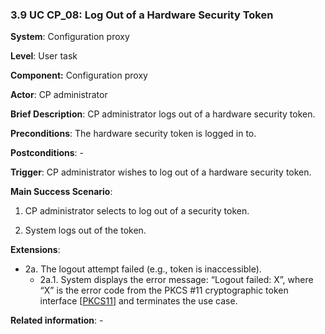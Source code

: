 ### 3.9 UC CP\_08: Log Out of a Hardware Security Token

**System**: Configuration proxy

**Level**: User task

**Component:** Configuration proxy

**Actor**: CP administrator

**Brief Description**: CP administrator logs out of a hardware security
token.

**Preconditions**: The hardware security token is logged in to.

**Postconditions**: -

**Trigger**: CP administrator wishes to log out of a hardware security
token.

**Main Success Scenario**:

1.  CP administrator selects to log out of a security token.

2.  System logs out of the token.

**Extensions**:

- 2a. The logout attempt failed (e.g., token is inaccessible).
    - 2a.1. System displays the error message: “Logout failed: X”, where “X” is the error code from the PKCS \#11 cryptographic token interface \[[PKCS11](#Ref_PKCS11)\] and terminates the use case.

**Related information**: -